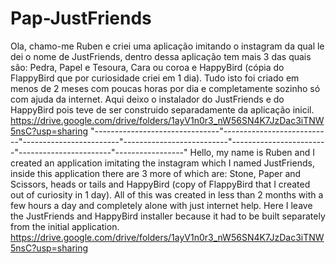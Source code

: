 # Pap-JustFriends
Ola, chamo-me Ruben e criei uma aplicação imitando o instagram da qual le dei o nome de JustFriends, dentro dessa aplicação tem mais 3 das quais são: Pedra, Papel e Tesoura, Cara
ou coroa e HappyBird (cópia do FlappyBird que por curiosidade criei em 1 dia). Tudo isto foi criado em menos de 2 meses com poucas horas por dia e completamente sozinho só com
ajuda da internet.
Aqui deixo o instalador do JustFriends e do HappyBird pois teve de ser construido separadamente da aplicação inicil.
https://drive.google.com/drive/folders/1ayV1n0r3_nW56SN4K7JzDac3iTNW5nsC?usp=sharing
"-------------------------------"---------------------------"------------------------"--------------------------"------------------------"-----------------------"-----------------"
Hello, my name is Ruben and I created an application imitating the instagram which I named JustFriends, inside this application there are 3 more of which are: Stone, Paper 
and Scissors, heads or tails and HappyBird (copy of FlappyBird that I created out of curiosity in 1 day). All of this was created in less than 2 months with a few hours 
a day and completely alone with just internet help.
Here I leave the JustFriends and HappyBird installer because it had to be built separately from the initial application.
https://drive.google.com/drive/folders/1ayV1n0r3_nW56SN4K7JzDac3iTNW5nsC?usp=sharing
